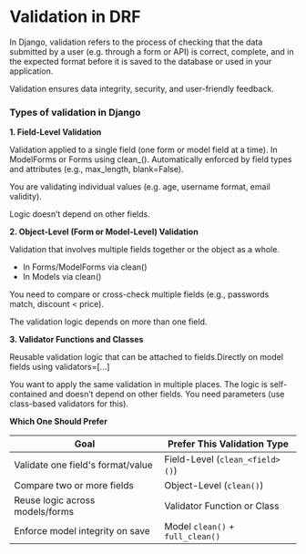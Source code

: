 # Validation in DRF

In Django, validation refers to the process of checking that the data submitted by a user (e.g. through a form or API) is correct, complete, and in the expected format before it is saved to the database or used in your application.

Validation ensures data integrity, security, and user-friendly feedback.

### **Types of validation in Django**
**1. Field-Level Validation**

Validation applied to a single field (one form or model field at a time). In ModelForms or Forms using clean_<fieldname>(). Automatically enforced by field types and attributes (e.g., max_length, blank=False).

You are validating individual values (e.g. age, username format, email validity).

Logic doesn’t depend on other fields.

**2. Object-Level (Form or Model-Level) Validation**

Validation that involves multiple fields together or the object as a whole.
- In Forms/ModelForms via clean()
- In Models via clean()

You need to compare or cross-check multiple fields (e.g., passwords match, discount < price).

The validation logic depends on more than one field.

**3. Validator Functions and Classes**

Reusable validation logic that can be attached to fields.Directly on model fields using validators=[...]

You want to apply the same validation in multiple places.
The logic is self-contained and doesn’t depend on other fields.
You need parameters (use class-based validators for this).

**Which One Should Prefer**

| Goal                              | Prefer This Validation Type      |
| --------------------------------- | -------------------------------- |
| Validate one field's format/value | Field-Level (`clean_<field>()`)  |
| Compare two or more fields        | Object-Level (`clean()`)         |
| Reuse logic across models/forms   | Validator Function or Class      |
| Enforce model integrity on save   | Model `clean()` + `full_clean()` |
